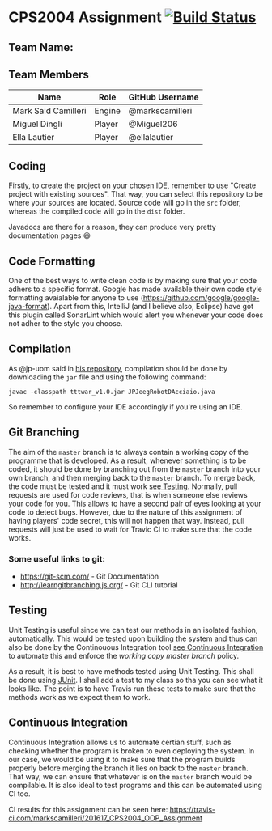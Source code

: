 # CPS2004 Assignment [![Build Status](https://travis-ci.com/markscamilleri/201617_CPS2004_OOP_Assignment.svg?token=npXrSaqtXLCYdQdEQHQQ&branch=master)](https://travis-ci.com/markscamilleri/201617_CPS2004_OOP_Assignment)
## Team Name: <To Be Determined>

## Team Members
Name                | Role    | GitHub Username
--------------------|---------|----------------
Mark Said Camilleri | Engine  | @markscamilleri
Miguel Dingli       | Player  | @Miguel206
Ella Lautier        | Player  | @ellalautier

## Coding
Firstly, to create the project on your chosen IDE, remember to use "Create project with existing sources". That way, you can select this repository to be where your sources are located. Source code will go in the `src` folder, whereas the compiled code will go in the `dist` folder.

Javadocs are there for a reason, they can produce very pretty documentation pages :smiley:

## Code Formatting
One of the best ways to write clean code is by making sure that your code adhers to a specific format. Google has made available their own code style formatting avaialable for anyone to use (https://github.com/google/google-java-format). Apart from this, IntelliJ (and I believe also, Eclipse) have got this plugin called SonarLint which would alert you whenever your code does not adher to the style you choose. 

## Compilation
As @jp-uom said in [his repository](https://github.com/jp-uom/201617_CPS2004_OOP_Assignment), compilation should be done by downloading the `jar` file and using the following command:

    javac -classpath tttwar_v1.0.jar JPJeegRobotDAcciaio.java

So remember to configure your IDE accordingly if you're using an IDE.

## Git Branching
The aim of the `master` branch is to always contain a working copy of the programme that is developed. As a result, whenever something is to be coded, it should be done by branching out from the `master` branch into your own branch, and then merging back to the `master` branch. To merge back, the code must be tested and it must work [see Testing](#Testing). Normally, pull requests are used for code reviews, that is when someone else reviews your code for you. This allows to have a second pair of eyes looking at your code to detect bugs. However, due to the nature of this assignment of having players' code secret, this will not happen that way. Instead, pull requests will just be used to wait for Travic CI to make sure that the code works.

### Some useful links to git:
- https://git-scm.com/ - Git Documentation
- http://learngitbranching.js.org/ - Git CLI tutorial

## Testing
Unit Testing is useful since we can test our methods in an isolated fashion, automatically. This would be tested upon building the system and thus can also be done by the Continouous Integration tool [see Continuous Integration](#Continuous-Integration) to automate this and enforce the *working copy master branch* policy.

As a result, it is best to have methods tested using Unit Testing. This shall be done using [JUnit](http://junit.org/). I shall add a test to my class so tha you can see what it looks like. The point is to have Travis run these tests to make sure that the methods work as we expect them to work.

## Continuous Integration 
Continuous Integration allows us to automate certian stuff, such as checking whether the program is broken to even deploying the system. In our case, we would be using it to make sure that the program builds properly before merging the branch it lies on back to the `master` branch. That way, we can ensure that whatever is on the `master` branch would be compilable. It is also ideal to test programs and this can be automated using CI too.

CI results for this assignment can be seen here: https://travis-ci.com/markscamilleri/201617_CPS2004_OOP_Assignment
